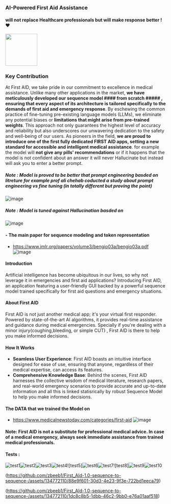 ### AI-Powered First Aid Assistance         
#### will not replace  Healthcare professionals but will make response better ! :heart:

<img src="https://github.com/zbeeb1/Firs_AId-1.0-sequence-to-sequence-/assets/134772110/805dd34e-f7c1-4f39-bf91-ade0d906398e" width="100">

### Key Contribution  
At First AID, we take pride in our commitment to excellence in medical assistance. Unlike many other applications in the market, **we have meticulously developed our sequence model #### from scratch ##### , ensuring that every aspect of its architecture is tailored specifically to the demands of first aid and emergency response**. By eschewing the common practice of fine-tuning pre-existing language models (LLMs), we eliminate any potential biases or **limitations that might arise from pre-trained weights**. This approach not only guarantees the highest level of accuracy and reliability but also underscores our unwavering dedication to the safety and well-being of our users. As pioneers in the field, **we are proud to introduce one of the first fully dedicated FIRST AID apps, setting a new standard for accessible and intelligent medical assistance**.     for example the model will **not give any pills' recommendations** or if it happens that the model is not confident about an answer it will never Hallucinate but instead will ask you to enter a better prompt.
##### Note : Model is proved to be better that prompt engineering basded on litreture for example prof ali chehab coducted a study about prompt engineering vs fine tuning (in totally different but proving the point)

![image](https://github.com/zbeeb1/Firs_AId-1.0/assets/134772110/b4541e96-a4b5-48b8-b10f-197b686079aa)


##### Note : Model is tuned against Hallucination basded on 
![image](https://github.com/zbeeb1/First_AId-1.0-sequence-to-sequence-/assets/134772110/17428b43-9816-4ca2-ba6c-336e2aab7e01)


#### - **The main paper for sequence modeling and token representation**
- https://www.jmlr.org/papers/volume3/bengio03a/bengio03a.pdf
![image](https://github.com/zbeeb1/Firs_AId-1.0-sequence-to-sequence-/assets/134772110/c5279ec1-5d92-4568-a567-3cc99909058d)
#### Introduction

Artificial intelligence has become ubiquitous in our lives, so why not leverage it in emergencies and first aid applications? Introducing First AID, an application featuring a user-friendly GUI backed by a powerful sequence model trained specifically for first aid questions and emergency situations.

#### About First AID

First AID is not just another medical app; it's your virtual first responder. Powered by state-of-the-art AI algorithms, it provides real-time assistance and guidance during medical emergencies. Specially if  you're dealing with a minor injury(coughing,bleeding, or simple CUT) , First AID is there to help you make informed decisions.

#### How It Works

- **Seamless User Experience**: First AID boasts an intuitive interface designed for ease of use, ensuring that anyone, regardless of their medical expertise, can access its features.
- **Comprehensive Knowledge Base**: Behind the scenes, First AID harnesses the collective wisdom of medical literature, research papers, and real-world emergency scenarios to provide accurate and up-to-date information and all this is linked statisrically by robust Sequence Model to help you make informed decisions.
#### The DATA that we trained the Model on 
- https://www.medicalnewstoday.com/categories/first-aid
![image](https://github.com/zbeeb1/Firs_AId-1.0/assets/134772110/c26075db-731f-40cb-9df3-37b99e6aa961)
#### Note: First AID is not a substitute for professional medical advice. In case of a medical emergency, always seek immediate assistance from trained medical professionals.  
#### Tests :  
![test1](https://github.com/zbeeb1/First_AId-1.0-sequence-to-sequence-/assets/134772110/3623a634-175a-4969-9b30-e7f172febe43)![test2](https://github.com/zbeeb1/First_AId-1.0-sequence-to-sequence-/assets/134772110/2da2f9d0-1270-47e5-a22e-0c422f95b4ab)![test3](https://github.com/zbeeb1/First_AId-1.0-sequence-to-sequence-/assets/134772110/3576c249-0502-419b-a456-fc2990aa0384)![test4](https://github.com/zbeeb1/First_AId-1.0-sequence-to-sequence-/assets/134772110/ab294561-ee32-47c3-a20f-913b18cae80c)![test5]![test6](https://github.com/zbeeb1/First_AId-1.0-sequence-to-sequence-/assets/134772110/2eb8f26f-1c63-4849-9b5e-51f23f23815e)![test7](https://github.com/zbeeb1/First_AId-1.0-sequence-to-sequence-/assets/134772110/9337dfe1-7688-4f67-b34f-723997028af9)![test8]![test9](https://github.com/zbeeb1/First_AId-1.0-sequence-to-sequence-/assets/134772110/7a57256d-2e88-4b20-a980-3e5568291d75)![test10](https://github.com/zbeeb1/First_AId-1.0-sequence-to-sequence-/assets/134772110/6c0819cf-7aff-4503-92fe-f39c55040328)

(https://github.com/zbeeb1/First_AId-1.0-sequence-to-sequence-/assets/134772110/88e9f601-30d3-4e23-9f3e-722bd1eeca79)


(https://github.com/zbeeb1/First_AId-1.0-sequence-to-sequence-/assets/134772110/1dc8c8b5-1dbb-46c2-9bb0-e76a01aaf518)





